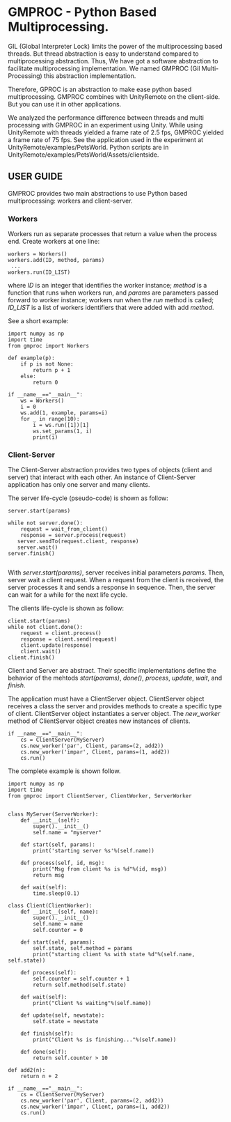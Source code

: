 # GMPROC - Python Based Multiprocessing.


GIL (Global Interpreter Lock) limits the power of the multiprocessing based threads. But thread abstraction is easy to understand compared to multiprocessing abstraction. Thus, We have got a software abstraction to facilitate multiprocessing implementation. We named  GMPROC  (Gil Multi-Processing) this abstraction implementation.

Therefore, GPROC is an abstraction to make ease python based multiprocessing. GMPROC combines with UnityRemote on the client-side. But you can use it in other applications.

We analyzed the performance difference between threads and multi processing with GMPROC in an experiment using Unity. While using UnityRemote with threads yielded a frame rate of 2.5 fps, GMPROC yielded a frame rate of 75 fps. See the application used in the experiment at UnityRemote/examples/PetsWorld. Python scripts are in UnityRemote/examples/PetsWorld/Assets/clientside.

## USER GUIDE

GMPROC provides two main abstractions to use Python based multiprocessing: workers and client-server.

### Workers

Workers run as separate processes that return a value when the process end. Create workers at one line:

```
workers = Workers()
workers.add(ID, method, params)
 ...
workers.run(ID_LIST)
```

where *ID* is an integer that identifies the worker instance; *method* is a function that runs when workers run, and *params* are parameters passed forward to worker instance; workers run when the *run* method is called; *ID_LIST* is a list of workers identifiers that were added with add *method*.

See a short example:

```
import numpy as np
import time
from gmproc import Workers

def example(p):
	if p is not None:
		return p + 1
	else:
		return 0

if __name__=="__main__":
	ws = Workers()
	i = 0
	ws.add(1, example, params=i)
	for _ in range(10):
		i = ws.run([1])[1]
		ws.set_params(1, i)
		print(i)
```

### Client-Server

The Client-Server abstraction provides two types of objects (client and server) that interact with each other. An instance of Client-Server application has only one server and many clients.

The server life-cycle (pseudo-code) is shown as follow:

``` 
server.start(params)

while not server.done():
    request = wait_from_client()
    response = server.process(request)
   server.sendTo(request.client, response)
   server.wait()
server.finish()
    
```

With *server.start(params)*, server receives initial parameters *params*. Then, server wait a client request. When a request from the client is received, the server processes it and sends a response in sequence. Then, the server can wait for a while for the next life cycle.

The clients life-cycle is shown as follow:

```
client.start(params)
while not client.done():
    request = client.process()
    response = client.send(request)
    client.update(response)
    client.wait()
client.finish()
```
Client and Server are abstract. Their specific implementations define the behavior of the mehtods *start(params)*, *done()*, *process*, *update*, *wait*, and *finish*. 

The application must have a ClientServer object. ClientServer object receives a class the server and provides methods to create a specific type of client. ClientServer object instantiates a server object. The *new_worker* method of ClientServer object creates new instances of clients.

```
if __name__=="__main__":
	cs = ClientServer(MyServer)
	cs.new_worker('par', Client, params=(2, add2))
	cs.new_worker('impar', Client, params=(1, add2))
	cs.run()
```

The complete example is shown follow.

```
import numpy as np
import time
from gmproc import ClientServer, ClientWorker, ServerWorker


class MyServer(ServerWorker):
	def __init__(self):
		super().__init__()
		self.name = "myserver"

	def start(self, params):
		print('starting server %s'%(self.name))

	def process(self, id, msg):
		print("Msg from client %s is %d"%(id, msg))
		return msg

	def wait(self):
		time.sleep(0.1)

class Client(ClientWorker):
	def __init__(self, name):
		super().__init__()
		self.name = name
		self.counter = 0

	def start(self, params):
		self.state, self.method = params
		print("starting client %s with state %d"%(self.name, self.state))
		
	def process(self):
		self.counter = self.counter + 1
		return self.method(self.state)
		
	def wait(self):
		print("Client %s waiting"%(self.name))

	def update(self, newstate):
		self.state = newstate

	def finish(self):
		print("Client %s is finishing..."%(self.name))

	def done(self):
		return self.counter > 10

def add2(n):
	return n + 2

if __name__=="__main__":
	cs = ClientServer(MyServer)
	cs.new_worker('par', Client, params=(2, add2))
	cs.new_worker('impar', Client, params=(1, add2))
	cs.run()
```